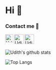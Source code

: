 # Hi 👋

### Contact me :speech_balloon:

<a href="https://t.me/uaudith">
  <img align="left" alt="Udith Amasura | Telegram" width="25px" src="https://telegram.org/img/t_logo.svg?1" />
</a>

<a href="https://www.linkedin.com/in/uaudith/">
  <img align="left" alt="Udith Amasura | LinkedIn" width="30px" src="https://content.linkedin.com/content/dam/me/business/en-us/amp/brand-site/v2/bg/LI-Bug.svg.original.svg" />
</a>

<a href="https://twitter.com/uaudith">
  <img align="left" alt="Udith Amasura | Twitter" width="30px" src="https://seeklogo.com/images/T/twitter-2012-positive-logo-916EDF1309-seeklogo.com.png" />
</a>


<br />
<br />

![Udith's github stats](https://github-readme-stats.vercel.app/api?username=uaudith&show_icons=true)

![Top Langs](https://github-readme-stats.vercel.app/api/top-langs/?username=uaudith&hide=Jupyter%20Notebook&layout=compact)
